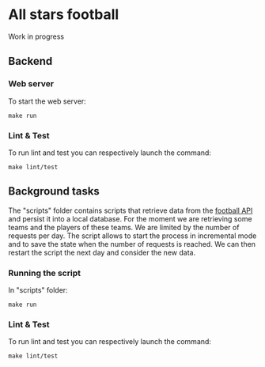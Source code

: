 # All stars football

Work in progress

## Backend

### Web server

To start the web server:
```
make run
```

### Lint & Test

To run lint and test you can respectively launch the command:

```
make lint/test
```

## Background tasks

The "scripts" folder contains scripts that retrieve data from the [football API](https://www.api-football.com/) and persist it into a local database. For the moment we are retrieving some teams and the players of these teams.
We are limited by the number of requests per day. The script allows to start the process in incremental mode and to save the state when the number of requests is reached. We can then restart the script the next day and consider the new data.

### Running the script

In "scripts" folder: 
```
make run
```

### Lint & Test

To run lint and test you can respectively launch the command: 

```
make lint/test
```
